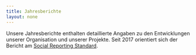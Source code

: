 ```yaml
---
title: Jahresberichte
layout: none
---
```


Unsere Jahresberichte enthalten detaillierte Angaben zu den Entwicklungen unserer Organisation und unserer Projekte. Seit 2017 orientiert sich der Bericht am [Social Reporting Standard](https://www.social-reporting-standard.de/).
